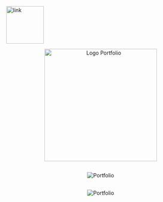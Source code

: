 <a href="https://cactolandia.vercel.app/" target="_blank">
  <img align="center" src="https://img.shields.io/badge/-Cactolândia-317254?style=flat&logo=leaflet" width="100" alt="link"/>
</a>
<p align="center">
      <img src="https://github.com/mateusloubach/cactolandia/blob/main/cactolandia%20-%20logo.png" width="300" alt="Logo Portfolio"/>
</p>

##

<p align="center">
      <img alt="Portfolio" title="Portfolio" src="https://github.com/mateusloubach/cactolandia/blob/main/cactolandia%20-%20landing.png" />
</p>

##

<p align="center">
      <img alt="Portfolio" title="Portfolio" src="https://github.com/mateusloubach/cactolandia/blob/main/cactolandia%20-%20update.png" />
</p>
